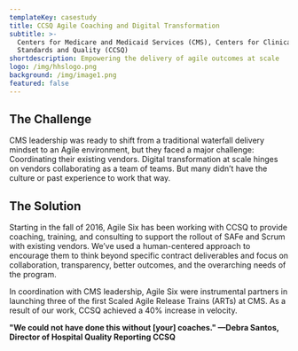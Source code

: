 ```yaml
---
templateKey: casestudy
title: CCSQ Agile Coaching and Digital Transformation
subtitle: >-
  Centers for Medicare and Medicaid Services (CMS), Centers for Clinical
  Standards and Quality (CCSQ)
shortdescription: Empowering the delivery of agile outcomes at scale
logo: /img/hhslogo.png
background: /img/image1.png
featured: false
---
```

## The Challenge
CMS leadership was ready to shift from a traditional waterfall delivery mindset to an Agile environment, but they faced a major challenge: Coordinating their existing vendors. Digital transformation at scale hinges on vendors collaborating as a team of teams. But many didn’t have the culture or past experience to work that way.

## The Solution
Starting in the fall of 2016, Agile Six has been working with CCSQ to provide coaching, training, and consulting to support the rollout of SAFe and Scrum with existing vendors. We’ve used a human-centered approach to encourage them to think beyond specific contract deliverables and focus on collaboration, transparency, better outcomes, and the overarching needs of the program.

In coordination with CMS leadership, Agile Six were instrumental partners in launching three of the first Scaled Agile Release Trains (ARTs) at CMS. As a result of our work, CCSQ achieved a 40% increase in velocity. 

**"We could not have done this without [your] coaches." —Debra Santos, Director of Hospital Quality Reporting CCSQ**
